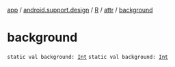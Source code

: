 [app](../../../index.md) / [android.support.design](../../index.md) / [R](../index.md) / [attr](index.md) / [background](.)

# background

`static val background: `[`Int`](https://kotlinlang.org/api/latest/jvm/stdlib/kotlin/-int/index.html)
`static val background: `[`Int`](https://kotlinlang.org/api/latest/jvm/stdlib/kotlin/-int/index.html)